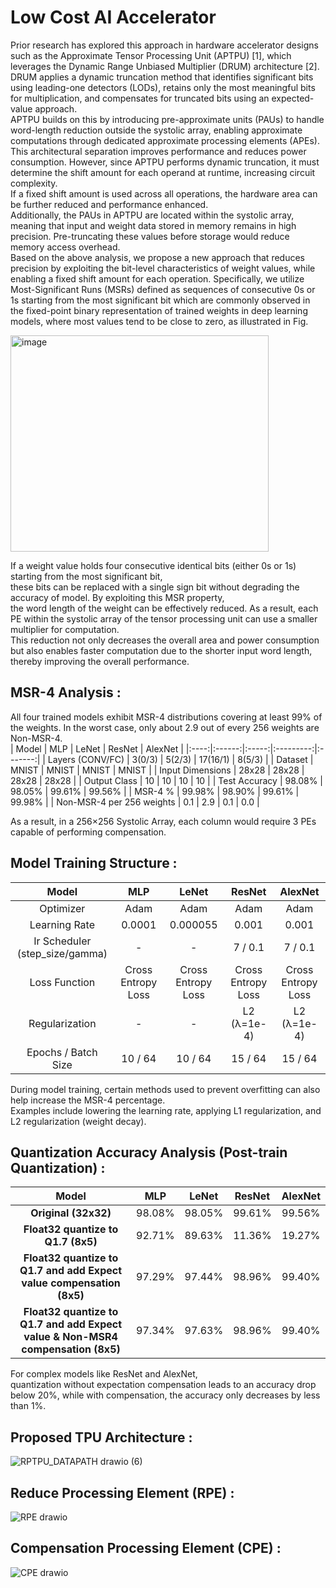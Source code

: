 # Low Cost AI Accelerator   
Prior research has explored this approach in hardware accelerator designs 
such as the Approximate Tensor Processing Unit (APTPU) [1], which leverages 
the Dynamic Range Unbiased Multiplier (DRUM) architecture [2]. DRUM applies 
a dynamic truncation method that identifies significant bits using leading-one 
detectors (LODs), retains only the most meaningful bits for multiplication,
and compensates for truncated bits using an expected-value approach.    
APTPU builds on this by introducing pre-approximate units (PAUs) to handle 
word-length reduction outside the systolic array, enabling approximate computations 
through dedicated approximate processing elements (APEs). This architectural separation
improves performance and reduces power consumption. However, since APTPU performs dynamic truncation, 
it must determine the shift amount for each operand at runtime, increasing circuit complexity.   
If a fixed shift amount is used across all operations, the hardware area can be further reduced and performance enhanced.   
Additionally, the PAUs in APTPU are located within the systolic array, 
meaning that input and weight data stored in memory remains in high precision. 
Pre-truncating these values before storage would reduce memory access overhead.  
Based on the above analysis, we propose a new approach that reduces precision 
by exploiting the bit-level characteristics of weight values, while enabling a fixed shift amount for each operation. 
Specifically, we utilize Most-Significant Runs (MSRs) defined as sequences of consecutive 0s or 1s starting from 
the most significant bit which are commonly observed in the fixed-point binary representation of trained weights 
in deep learning models, where most values tend to be close to zero, as illustrated in Fig.  
  
<img width="413" height="346" alt="image" src="https://github.com/user-attachments/assets/0e688109-fb36-4551-bc2f-2232173e1ab3" />    
  
If a weight value holds four consecutive identical bits (either 0s or 1s) starting from the most significant bit,   
these bits can be replaced with a single sign bit without degrading the accuracy of model. By exploiting this MSR property,   
the word length of the weight can be effectively reduced. As a result, each PE within the systolic array of the tensor processing unit can use a smaller multiplier for computation.   
This reduction not only decreases the overall area and power consumption but also enables faster computation due to the shorter input word length, thereby improving the overall performance.  





## MSR-4 Analysis : 
All four trained models exhibit MSR-4 distributions covering at least 99% of the weights. In the worst case, only about 2.9 out of every 256 weights are Non-MSR-4.  
| Model       | MLP     | LeNet   | ResNet  | AlexNet |
|:----:|:------:|:-----:|:---------:|:-------:|
| Layers (CONV/FC) | 3(0/3) | 5(2/3) | 17(16/1) | 8(5/3) |
| Dataset     | MNIST   | MNIST   | MNIST   | MNIST   |
| Input Dimensions | 28x28  | 28x28  | 28x28  | 28x28  |
| Output Class | 10      | 10      | 10      | 10      |
| Test Accuracy | 98.08% | 98.05% | 99.61% | 99.56% |
| MSR-4 %     | 99.98%  | 98.90%  | 99.61%  | 99.98%  |
| Non-MSR-4 per 256 weights | 0.1     | 2.9     | 0.1     | 0.0     |

As a result, in a 256×256 Systolic Array, each column would require 3 PEs capable of performing compensation.  


## Model Training Structure :  
| Model       | MLP     | LeNet   | ResNet  | AlexNet |
|:-----------:|:-------:|:-------:|:-------:|:-------:|
| Optimizer   | Adam    | Adam    | Adam    | Adam    |
| Learning Rate | 0.0001 | 0.000055 | 0.001   | 0.001   |
| Ir Scheduler (step_size/gamma) | -       | -       | 7 / 0.1  | 7 / 0.1  |
| Loss Function | Cross Entropy Loss | Cross Entropy Loss | Cross Entropy Loss | Cross Entropy Loss |
| Regularization | -       | -       | L2 (λ=1e-4) | L2 (λ=1e-4) |
| Epochs / Batch Size | 10 / 64 | 10 / 64 | 15 / 64 | 15 / 64 |

During model training, certain methods used to prevent overfitting can also help increase the MSR-4 percentage.   
Examples include lowering the learning rate, applying L1 regularization, and L2 regularization (weight decay).  


## Quantization Accuracy Analysis (Post-train Quantization) :  
| Model       | MLP     | LeNet   | ResNet  | AlexNet |
|:-----------:|:-------:|:-------:|:-------:|:-------:|
| **Original (32x32)** | 98.08%  | 98.05%  | 99.61%  | 99.56%  |
| **Float32 quantize to Q1.7 (8x5)** | 92.71%  | 89.63%  | 11.36%  | 19.27%  |
| **Float32 quantize to Q1.7 and add Expect value compensation (8x5)** | 97.29%  | 97.44%  | 98.96%  | 99.40%  |
| **Float32 quantize to Q1.7 and add Expect value & Non-MSR4 compensation (8x5)** | 97.34%  | 97.63%  | 98.96%  | 99.40%  |

For complex models like ResNet and AlexNet,   
quantization without expectation compensation leads to an accuracy drop below 20%, while with compensation, the accuracy only decreases by less than 1%.  
  


## Proposed TPU Architecture :  
![RPTPU_DATAPATH drawio (6)](https://github.com/user-attachments/assets/fb4c0342-37bb-40c0-9241-e5ba87262708)

## Reduce Processing Element (RPE) :   
![RPE drawio](https://github.com/user-attachments/assets/c790f418-5e94-47a2-b850-18127da7769d)

## Compensation Processing Element (CPE) :  
![CPE drawio](https://github.com/user-attachments/assets/e12d8fac-3e1d-444b-9175-dcd8a724af95)
